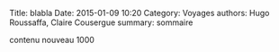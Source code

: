 Title: blabla
Date: 2015-01-09 10:20
Category: Voyages
authors: Hugo Roussaffa, Claire Cousergue
summary: sommaire


contenu nouveau 1000

